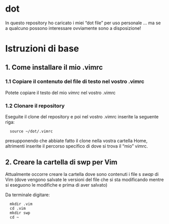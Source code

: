 # dot

In questo repository ho caricato i miei “dot file” per uso personale … ma se a qualcuno possono interessare ovviamente sono a disposizione!

# Istruzioni di base

## 1. Come installare il mio .vimrc

### 1.1 Copiare il contenuto del file di testo nel vostro .vimrc

Potete copiare il testo del mio _vimrc_ nel vostro .vimrc

### 1.2 Clonare il repository

Eseguite il clone del repository e poi nel vostro .vimrc inserite la seguente riga:
```
  source ~/dot/.vimrc
```
presupponendo che abbiate fatto il clone nella vostra cartella Home, altrimenti inserite il percorso specifico di dove si trova il “mio” vimrc. 

## 2. Creare la cartella di swp per Vim

Attualmente occorre creare la cartella dove sono contenuti i file s _swap_ di Vim (dove vengono salvate le versioni del file che si sta modificando mentre si eseguono le modifiche e prima di aver salvato)

Da terminale digitare:

```
  mkdir .vim
  cd .vim
  mkdir swp
  cd ~

  

